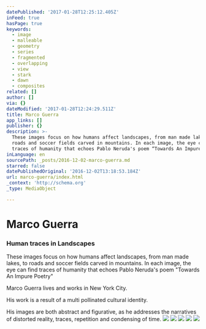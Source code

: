 ```yaml
---
datePublished: '2017-01-28T12:25:12.405Z'
inFeed: true
hasPage: true
keywords:
  - image
  - malleable
  - geometry
  - series
  - fragmented
  - overlapping
  - view
  - stark
  - dawn
  - composites
related: []
author: []
via: {}
dateModified: '2017-01-28T12:24:29.511Z'
title: Marco Guerra
app_links: []
publisher: {}
description: >-
  These images focus on how humans affect landscapes, from man made lakes, to
  roads and soccer fields carved in mountains. In each image, the eye can find
  traces of humanity that echoes Pablo Neruda's poem “Towards An Impure Poetry”
inLanguage: en
sourcePath: _posts/2016-12-02-marco-guerra.md
starred: false
datePublishedOriginal: '2016-12-02T13:18:53.184Z'
url: marco-guerra/index.html
_context: 'http://schema.org'
_type: MediaObject

---
```

# Marco Guerra

### Human traces in Landscapes

These images focus on how humans affect landscapes, from man made lakes, to roads and soccer fields carved in mountains. In each image, the eye can find traces of humanity that echoes Pablo Neruda's poem "Towards An Impure Poetry"

Marco Guerra lives and works in New York City.

His work is a result of a multi pollinated cultural identity.

His images are both abstract and figurative, as he addresses the narratives of distorted reality, traces, repetition and condensing of time.
![](https://the-grid-user-content.s3-us-west-2.amazonaws.com/597d0025-a5ca-4a4f-8508-6b62a0138d0f.jpg)
![](https://the-grid-user-content.s3-us-west-2.amazonaws.com/13d01372-24fb-46d5-b761-b52504973ac7.jpg)
![](https://the-grid-user-content.s3-us-west-2.amazonaws.com/3d9fc3a4-47b8-4927-b8bc-d495dd897227.jpg)
![](https://the-grid-user-content.s3-us-west-2.amazonaws.com/abe1e46f-b9b1-4820-ac65-1ff8807e550a.jpg)
![](https://the-grid-user-content.s3-us-west-2.amazonaws.com/fc29c1e6-b9b7-4268-ac61-afca355f81bf.jpg)